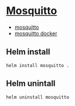 # [Mosquitto](https://mosquitto.org)
- [mosquitto](https://github.com/eclipse/mosquitto)
- [mosquitto docker](https://hub.docker.com/_/eclipse-mosquitto)

## Helm install
```
helm install mosquitto .
```

## Helm unintall
```
helm uninstall mosquitto
``` 
